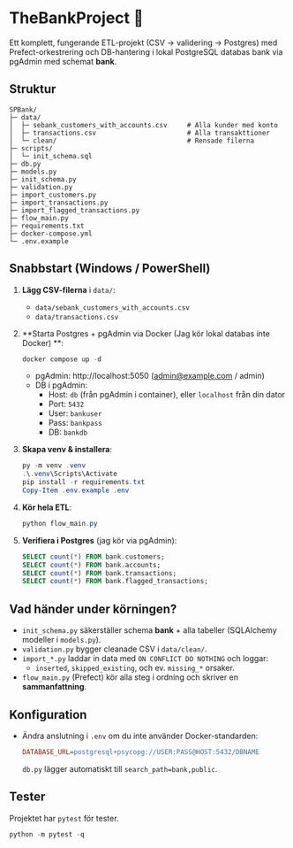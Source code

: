 
# TheBankProject 🏦

Ett komplett, fungerande ETL-projekt (CSV → validering → Postgres) med Prefect-orkestrering och DB-hantering i lokal PostgreSQL databas bank via pgAdmin med schemat **bank**.

## Struktur
```
SPBank/
├─ data/
│  ├─ sebank_customers_with_accounts.csv     # Alla kunder med konto
│  ├─ transactions.csv                       # Alla transakttioner
│  └─ clean/                                 # Rensade filerna
├─ scripts/
│  └─ init_schema.sql
├─ db.py
├─ models.py
├─ init_schema.py
├─ validation.py
├─ import_customers.py
├─ import_transactions.py
├─ import_flagged_transactions.py
├─ flow_main.py
├─ requirements.txt
├─ docker-compose.yml
└─ .env.example
```

## Snabbstart (Windows / PowerShell)
1. **Lägg CSV-filerna** i `data/`:
   - `data/sebank_customers_with_accounts.csv`
   - `data/transactions.csv`

2. **Starta Postgres + pgAdmin via Docker (Jag kör lokal databas inte Docker) **:
   ```powershell
   docker compose up -d
   ```
   - pgAdmin: http://localhost:5050 (admin@example.com / admin)
   - DB i pgAdmin:
     - Host: `db` (från pgAdmin i container), eller `localhost` från din dator
     - Port: `5432`
     - User: `bankuser`
     - Pass: `bankpass`
     - DB:   `bankdb`

3. **Skapa venv & installera**:
   ```powershell
   py -m venv .venv
   .\.venv\Scripts\Activate
   pip install -r requirements.txt
   Copy-Item .env.example .env
   ```

4. **Kör hela ETL**:
   ```powershell
   python flow_main.py
   ```

5. **Verifiera i Postgres** (jag kör via pgAdmin):
   ```sql
   SELECT count(*) FROM bank.customers;
   SELECT count(*) FROM bank.accounts;
   SELECT count(*) FROM bank.transactions;
   SELECT count(*) FROM bank.flagged_transactions;
   ```

## Vad händer under körningen?
- `init_schema.py` säkerställer schema **bank** + alla tabeller (SQLAlchemy modeller i `models.py`).  
- `validation.py` bygger cleanade CSV i `data/clean/`.  
- `import_*.py` laddar in data med `ON CONFLICT DO NOTHING` och loggar:
  - `inserted`, `skipped_existing`, och ev. `missing_*` orsaker.
- `flow_main.py` (Prefect) kör alla steg i ordning och skriver en **sammanfattning**.

## Konfiguration
- Ändra anslutning i `.env` om du inte använder Docker-standarden:
  ```ini
  DATABASE_URL=postgresql+psycopg://USER:PASS@HOST:5432/DBNAME
  ```
  `db.py` lägger automatiskt till `search_path=bank,public`.

## Tester
Projektet har `pytest` för tester.
```powershell
python -m pytest -q
```


